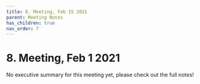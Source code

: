 ```yaml
---
title: 8. Meeting, Feb 15 2021
parent: Meeting Notes
has_children: true
nav_order: 7
---
```


# 8. Meeting, Feb 1 2021

No executive summary for this meeting yet, please check out the full notes!